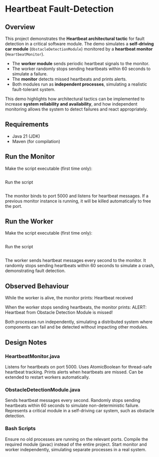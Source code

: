 # Heartbeat Fault-Detection 

## Overview
This project demonstrates the **Heartbeat architectural tactic** for fault detection in a critical software module. The demo simulates a **self-driving car module** (`ObstacleDetectionModule`) monitored by a **heartbeat monitor** (`HeartbeatMonitor`).

- The **worker module** sends periodic heartbeat signals to the monitor.
- The worker randomly stops sending heartbeats within 60 seconds to simulate a failure.
- The **monitor** detects missed heartbeats and prints alerts.
- Both modules run as **independent processes**, simulating a realistic fault-tolerant system.

This demo highlights how architectural tactics can be implemented to increase **system reliability and availability**, and how independent monitoring allows the system to detect failures and react appropriately.

## Requirements
- Java 21 (JDK)
- Maven (for compilation)  


## Run the Monitor
Make the script executable (first time only):
```chmod +x start-monitor.sh
```

Run the script
```./start-monitor.sh
```

The monitor binds to port 5000 and listens for heartbeat messages.
If a previous monitor instance is running, it will be killed automatically to free the port.

## Run the Worker
Make the script executable (first time only):
```chmod +x start-worker.sh
```

Run the script
```./start-worker.sh
```

The worker sends heartbeat messages every  second to the monitor.
It randomly stops sending heartbeats within 60 seconds to simulate a crash, demonstrating fault detection.


## Observed Behaviour 

While the worker is alive, the monitor prints: Heartbeat received

When the worker stops sending heartbeats, the monitor prints: ALERT: Heartbeat from Obstacle Detection Module is missed!

Both processes run independently, simulating a distributed system where components can fail and be detected without impacting other modules.


## Design Notes

### HeartbeatMonitor.java

Listens for heartbeats on port 5000.
Uses AtomicBoolean for thread-safe heartbeat tracking.
Prints alerts when heartbeats are missed.
Can be extended to restart workers automatically.

### ObstacleDetectionModule.java
Sends heartbeat messages every second.
Randomly stops sending heartbeats within 60 seconds to simulate non-deterministic failure.
Represents a critical module in a self-driving car system, such as obstacle detection.

### Bash Scripts
Ensure no old processes are running on the relevant ports.
Compile the required module (javac) instead of the entire project.
Start monitor and worker independently, simulating separate processes in a real system.